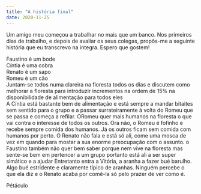 ```yaml
---
title: "A história final"
date: 2020-11-25
---
```


Um amigo meu começou a trabalhar no mais que um banco. Nos primeiros dias de trabalho, e depois de avaliar os seus colegas, propôs-me a seguinte história que eu transcrevo na integra. Espero que gostem!

Faustino é um bode  
Cíntia é uma cobra  
Renato é um sapo  
Romeu é um cão   
Juntam-se todos numa clareira na floresta todos os dias e discutem como melhorar a floresta para introduzir incrementos na ordem de 15% na disponibilidade de alimentação para todos eles  
A Cíntia está bastante bem de alimentação e está sempre a mandar bitaites sem sentido para o grupo e a passar surrateiramente à volta do Romeu que se passa e começa a refilar. ORomeu quer mais humanos na floresta o que vai contra o interesse de todos os outros. Ora não, o Romeu é fofinho e recebe sempre comida dos humanos. Já os outros ficam sem comida com humanos por perto. O Renato não fala e está só ali, come uma mosca de vez em quando para mostar a sua enorme preocupação com o assunto.
o Faustino também não quer bem saber porque nem vive na floresta mas sente-se bem em pertencer a um grupo portanto está ali a ser super simático e a ajudar
Entretanto entra a Vitória, a aranha a fazer bué barulho. Algo bué estridente e claramente típico de aranhas. Ninguém percebe o que ela diz e o Renato acaba por comê-la só pelo prazer de ver como é.
  
Pétáculo
